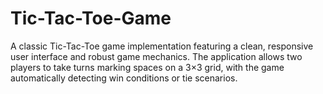 # Tic-Tac-Toe-Game
A classic Tic-Tac-Toe game implementation featuring a clean, responsive user interface and robust game mechanics. The application allows two players to take turns marking spaces on a 3×3 grid, with the game automatically detecting win conditions or tie scenarios.
